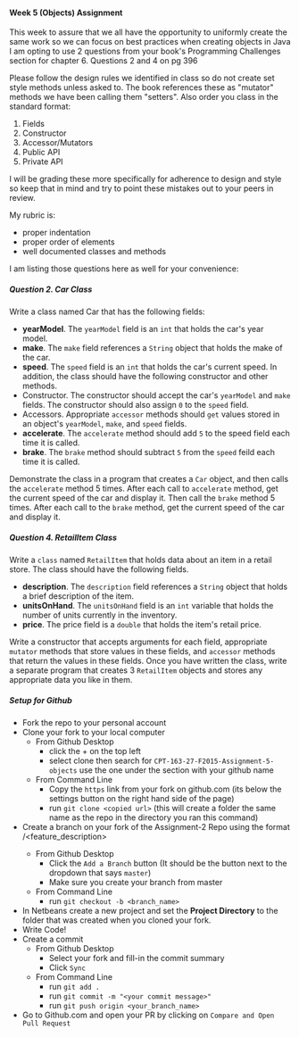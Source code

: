 #### Week 5 (Objects) Assignment
This week to assure that we all have the opportunity to uniformly create the same work so we can focus on best practices when creating objects in Java I am opting to use 2 questions from your book's Programming Challenges section for chapter 6. Questions 2 and 4 on pg 396

Please follow the design rules we identified in class so do not create set style methods unless asked to. The book references these as "mutator" methods we have been calling them "setters". Also order you class in the standard format:

1. Fields
2. Constructor
3. Accessor/Mutators
4. Public API
5. Private API

I will be grading these more specifically for adherence to design and style so keep that in mind and try to point these mistakes out to your peers in review.

My rubric is:
- proper indentation
- proper order of elements
- well documented classes and methods

I am listing those questions here as well for your convenience:

##### Question 2. Car Class
Write a class named Car that has the following fields:
- __yearModel__. The `yearModel` field is an `int` that holds the car's year model.
- __make__. The `make` field references a `String` object that holds the make of the car.
- __speed__. The `speed` field is an `int` that holds the car's current speed.
In addition, the class should have the following constructor and other methods.
- Constructor. The constructor should accept the car's `yearModel` and `make` fields. The constructor should also assign `0` to the `speed` field.
- Accessors. Appropriate `accessor` methods should `get` values stored in an object's `yearModel`, `make`, and `speed` fields.
- __accelerate__. The `accelerate` method should add `5` to the speed field each time it is called.
- __brake__. The `brake` method should subtract `5` from the `speed` feild each time it is called.

Demonstrate the class in a program that creates a `Car` object, and then calls the `accelerate` method 5 times. After each call to `accelerate` method, get the current speed of the car and display it. Then call the `brake` method 5 times. After each call to the `brake` method, get the current speed of the car and display it.

##### Question 4. RetailItem Class
Write a `class` named `RetailItem` that holds data about an item in a retail store. The class should have the following fields.
- __description__. The `description` field references a `String` object that holds a brief description of the item.
- __unitsOnHand__. The `unitsOnHand` field is an `int` variable that holds the number of units currently in the inventory.
- __price__. The price field is a `double` that holds the item's retail price.

Write a constructor that accepts arguments for each field, appropriate `mutator` methods that store values in these fields, and `accessor` methods that return the values in these fields. Once you have written the class, write a separate program that creates 3 `RetailItem` objects and stores any appropriate data you like in them.

##### Setup for Github
- Fork the repo to your personal account
- Clone your fork to your local computer
  - From Github Desktop
    - click the + on the top left
    - select clone then search for `CPT-163-27-F2015-Assignment-5-objects` use the one under the section with your github name
  - From Command Line
    - Copy the `https` link from your fork on github.com (its below the settings button on the right hand side of the page)
    - run `git clone <copied url>` (this will create a folder the same name as the repo in the directory you ran this command)
- Create a branch on your fork of the Assignment-2 Repo using the format <github-name>/<feature_description>
  - From Github Desktop
    - Click the `Add a Branch` button (It should be the button next to the dropdown that says `master`)
    - Make sure you create your branch from master
  - From Command Line
    - run `git checkout -b <branch_name>`
- In Netbeans create a new project and set the __Project Directory__ to the folder that was created when you cloned your fork.
- Write Code!
- Create a commit
  - From Github Desktop
    - Select your fork and fill-in the commit summary
    - Click `Sync`
  - From Command Line
    - run `git add .`
    - run `git commit -m "<your commit message>"`
    - run `git push origin <your_branch_name>`
- Go to Github.com and open your PR by clicking on `Compare and Open Pull Request`
